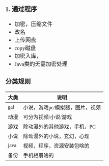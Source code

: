 <span  style="font-family: Simsun,serif; font-size: 17px; ">

### 1. 通过程序

- 加密，压缩文件
- 改名
- 上传网盘
- copy磁盘
- 加密入库，
- Java类的无需加密处理


### 分类规则

| 大类   | 说明                |
|------|-------------------|
| gal  | 小说，游戏pc/模拟器，图片，视频 |
| 动漫   | 可分为视频/小说/游戏       |
| 游戏   | 除动漫外的其他游戏，手机，PC   |
| 小说   | 除动漫外的小说，玄幻，心理     |
| java | 视频，程序，资源安装包啥的     |
| 备份   | 手机相册啥的            |

</span>